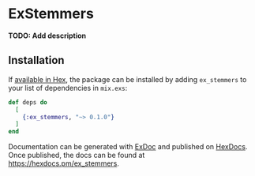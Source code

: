 # ExStemmers

**TODO: Add description**

## Installation

If [available in Hex](https://hex.pm/docs/publish), the package can be installed
by adding `ex_stemmers` to your list of dependencies in `mix.exs`:

```elixir
def deps do
  [
    {:ex_stemmers, "~> 0.1.0"}
  ]
end
```

Documentation can be generated with [ExDoc](https://github.com/elixir-lang/ex_doc)
and published on [HexDocs](https://hexdocs.pm). Once published, the docs can
be found at <https://hexdocs.pm/ex_stemmers>.

